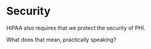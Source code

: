 # Security

HIPAA also requires that we protect the security of PHI.

What does that mean, practically speaking?

